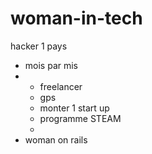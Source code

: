 # woman-in-tech
hacker 1 pays
- mois par mis
- - freelancer
  - gps
  - monter 1 start up
  - programme STEAM
  - 
- woman on rails
